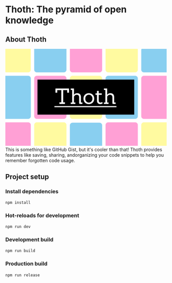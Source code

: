 # Thoth: The pyramid of open knowledge
## About Thoth
![Thoth banner image](./docs/images/Banner.png)
This is something like GitHub Gist, but it's cooler than that! Thoth provides features like saving, sharing, andorganizing your code snippets to help you remember forgotten code usage.

## Project setup
### Install dependencies
```
npm install
```

### Hot-reloads for development
```
npm run dev
```

### Development build
```
npm run build
```

### Production build
```
npm run release
```
